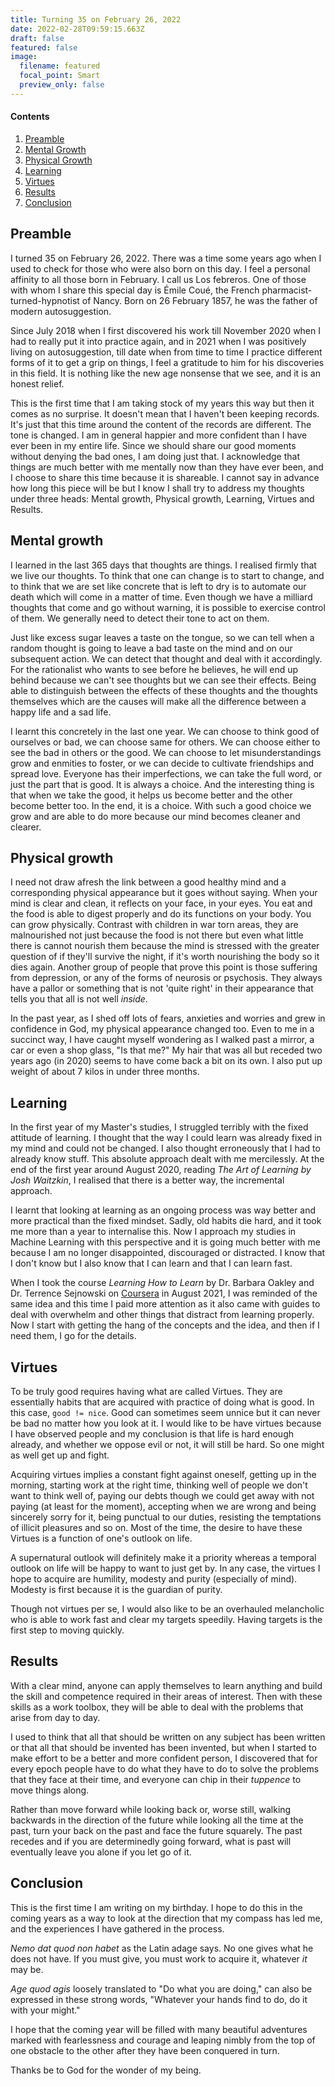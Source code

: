 ```yaml
---
title: Turning 35 on February 26, 2022
date: 2022-02-28T09:59:15.663Z
draft: false
featured: false
image:
  filename: featured
  focal_point: Smart
  preview_only: false
---
```

#### Contents
1. [Preamble](#preamble)
2. [Mental Growth](#mentalgrowth)
3. [Physical Growth](#physicalgrowth)
4. [Learning](#learning)
5. [Virtues](#virtues)
6. [Results](#results)
7. [Conclusion](#conclusion)

## Preamble

I turned 35 on February 26, 2022. There was a time some years ago when I used to check for those who were also born on this day. I feel a personal affinity to all those born in February. I call us Los febreros. One of those with whom I share this special day is Émile Coué, the French pharmacist-turned-hypnotist of Nancy. Born on 26 February 1857, he was the father of modern autosuggestion.

Since July 2018 when I first discovered his work till November 2020 when I had to really put it into practice again, and in 2021 when I was positively living on autosuggestion, till date when from time to time I practice different forms of it to get a grip on things, I feel a gratitude to him for his discoveries in this field. It is nothing like the new age nonsense that we see, and it is an honest relief.

This is the first time that I am taking stock of my years this way but then it comes as no surprise. It doesn't mean that I haven't been keeping records. It's just that this time around the content of the records are different. The tone is changed. I am in general happier and more confident than I have ever been in my entire life. Since we should share our good moments without denying the bad ones, I am doing just that. I acknowledge that things are much better with me mentally now than they have ever been, and I choose to share this time because it is shareable. I cannot say in advance how long this piece will be but I know I shall try to address my thoughts under three heads: Mental growth, Physical growth, Learning, Virtues and Results.

## Mental growth

I learned in the last 365 days that thoughts are things. I realised firmly that we live our thoughts. To think that one can change is to start to change, and to think that we are set like concrete that is left to dry is to automate our death which will come in a matter of time. Even though we have a milliard thoughts that come and go without warning, it is possible to exercise control of them. We generally need to detect their tone to act on them.

Just like excess sugar leaves a taste on the tongue, so we can tell when a random thought is going to leave a bad taste on the mind and on our subsequent action. We can detect that thought and deal with it accordingly. For the rationalist who wants to see before he believes, he will end up behind because we can't see thoughts but we can see their effects. Being able to distinguish between the effects of these thoughts and the thoughts themselves which are the causes will make all the difference between a happy life and a sad life.

I learnt this concretely in the last one year. We can choose to think good of ourselves or bad, we can choose same for others. We can choose either to see the bad in others or the good. We can choose to let misunderstandings grow and enmities to foster, or we can decide to cultivate friendships and spread love. Everyone has their imperfections, we can take the full word, or just the part that is good. It is always a choice. And the interesting thing is that when we take the good, it helps us become better and the other become better too. In the end, it is a choice. With such a good choice we grow and are able to do more because our mind becomes cleaner and clearer.

## Physical growth

I need not draw afresh the link between a good healthy mind and a corresponding physical appearance but it goes without saying. When your mind is clear and clean, it reflects on your face, in your eyes. You eat and the food is able to digest properly and do its functions on your body. You can grow physically. Contrast with children in war torn areas, they are malnourished not just because the food is not there but even what little there is cannot nourish them because the mind is stressed with the greater question of if they'll survive the night, if it's worth nourishing the body so it dies again. Another group of people that prove this point is those suffering from depression, or any of the forms of neurosis or psychosis. They always have a pallor or something that is not 'quite right' in their appearance that tells you that all is not well *inside*.

In the past year, as I shed off lots of fears, anxieties and worries and grew in confidence in God, my physical appearance changed too. Even to me in a succinct way, I have caught myself wondering as I walked past a mirror, a car or even a shop glass, "Is that me?" My hair that was all but receded two years ago (in 2020) seems to have come back a bit on its own. I also put up weight of about 7 kilos in under three months.

## Learning

In the first year of my Master's studies, I struggled terribly with the fixed attitude of learning. I thought that the way I could learn was already fixed in my mind and could not be changed. I also thought erroneously that I had to already know stuff. This absolute approach dealt with me mercilessly. At the end of the first year around August 2020, reading *The Art of Learning by Josh Waitzkin*, I realised that there is a better way, the incremental approach.

I learnt that looking at learning as an ongoing process was way better and more practical than the fixed mindset. Sadly, old habits die hard, and it took me more than a year to internalise this. Now I approach my studies in Machine Learning with this perspective and it is going much better with me because I am no longer disappointed, discouraged or distracted. I know that I don't know but I also know that I can learn and that I can learn fast.

When I took the course *Learning How to Learn* by Dr. Barbara Oakley and Dr. Terrence Sejnowski on [Coursera](https://www.coursera.org/learn/learning-how-to-learn) in August 2021, I was reminded of the same idea and this time I paid more attention as it also came with guides to deal with overwhelm and other things that distract from learning properly.
Now I start with getting the hang of the concepts and the idea, and then if I need them, I go for the details.


## Virtues

To be truly good requires having what are called Virtues. They are essentially habits that are acquired with practice of doing what is good. In this case, `good != nice`. Good can sometimes seem unnice but it can never be bad no matter how you look at it. I would like to be have virtues because I have observed people and my conclusion is that life is hard enough already, and whether we oppose evil or not, it will still be hard. So one might as well get up and fight.

Acquiring virtues implies a constant fight against oneself, getting up in the morning, starting work at the right time, thinking well of people we don't want to think well of, paying our debts though we could get away with not paying (at least for the moment), accepting when we are wrong and being sincerely sorry for it, being punctual to our duties, resisting the temptations of illicit pleasures and so on. Most of the time, the desire to have these Virtues is a function of one's outlook on life.

A supernatural outlook will definitely make it a priority whereas a temporal outlook on life will be happy to want to just get by. In any case, the virtues I hope to acquire are humility, modesty and purity (especially of mind). Modesty is first because it is the guardian of purity.

Though not virtues per se, I would also like to be an overhauled melancholic who is able to work fast and clear my targets speedily. Having targets is the first step to moving quickly.


## Results

With a clear mind, anyone can apply themselves to learn anything and build the skill and competence required in their areas of interest. Then with these skills as a work toolbox, they will be able to deal with the problems that arise from day to day.

I used to think that all that should be written on any subject has been written or that all that should be invented has been invented, but when I started to make effort to be a better and more confident person, I discovered that for every epoch people have to do what they have to do to solve the problems that they face at their time, and everyone can chip in their *tuppence* to move things along.

Rather than move forward while looking back or, worse still, walking backwards in the direction of the future while looking all the time at the past, turn your back on the past and face the future squarely. The past recedes and if you are determinedly going forward, what is past will eventually leave you alone if you let go of it.

## Conclusion

This is the first time I am writing on my birthday. I hope to do this in the coming years as a way to look at the direction that my compass has led me, and the experiences I have gathered in the process.

*Nemo dat quod non habet* as the Latin adage says. No one gives what he does not have. If you must give, you must work to acquire it, whatever *it* may be.

*Age quod agis* loosely translated to "Do what you are doing," can also be expressed in these strong words, "Whatever your hands find to do, do it with your might."

I hope that the coming year will be filled with many beautiful adventures marked with fearlessness and courage and leaping nimbly from the top of one obstacle to the other after they have been conquered in turn.

Thanks be to God for the wonder of my being.

